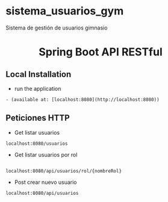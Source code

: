 # sistema_usuarios_gym
Sistema de gestión de usuarios gimnasio 



<h1 align="center">Spring Boot API RESTful</h1>


## Local Installation

- run the application  

 ```
- (available at: [localhost:8080](http://localhost:8080))

  ```

## Peticiones HTTP

 - Get listar usuarios

  ```
  localhost:8080/usuarios
  
  ```

  - Get listar usuarios por rol

  ```

  localhost:8080/api/usuarios/rol/{nombreRol}

  ```
  
  - Post crear nuevo usuario

  ```
 localhost:8080/api/usuarios
 
  ```

